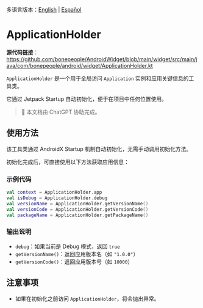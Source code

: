多语言版本：[English](./README.md) | [Español](./README.es-ES.md)

# ApplicationHolder

**源代码链接**：https://github.com/bonepeople/AndroidWidget/blob/main/widget/src/main/java/com/bonepeople/android/widget/ApplicationHolder.kt

`ApplicationHolder` 是一个用于全局访问 `Application` 实例和应用关键信息的工具类。

它通过 Jetpack Startup 自动初始化，便于在项目中任何位置使用。

> 📄 本文档由 ChatGPT 协助完成。

## 使用方法

该工具类通过 AndroidX Startup 机制自动初始化，无需手动调用初始化方法。

初始化完成后，可直接使用以下方法获取应用信息：

### 示例代码

```kotlin
val context = ApplicationHolder.app
val isDebug = ApplicationHolder.debug
val versionName = ApplicationHolder.getVersionName()
val versionCode = ApplicationHolder.getVersionCode()
val packageName = ApplicationHolder.getPackageName()
```

### 输出说明

- `debug`：如果当前是 Debug 模式，返回 `true`
- `getVersionName()`：返回应用版本名（如 `"1.0.0"`）
- `getVersionCode()`：返回应用版本号（如 `10000`）

## 注意事项

- 如果在初始化之前访问 `ApplicationHolder`，将会抛出异常。